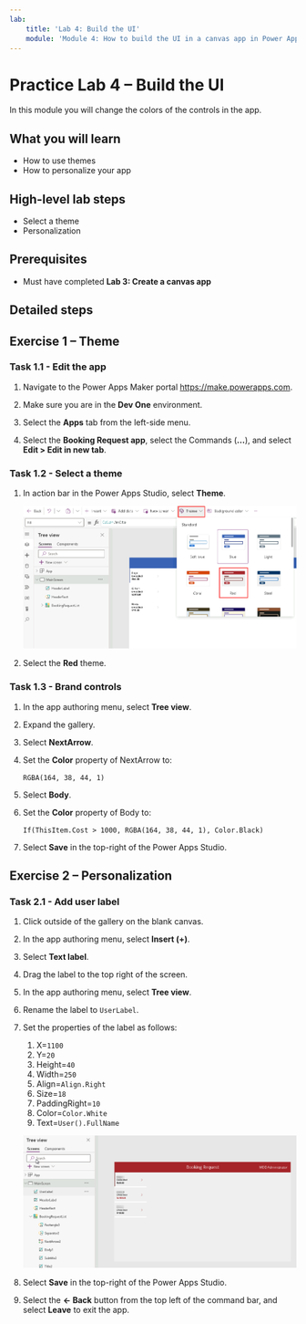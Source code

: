 ```yaml
---
lab:
    title: 'Lab 4: Build the UI'
    module: 'Module 4: How to build the UI in a canvas app in Power Apps'
---
```


# Practice Lab 4 – Build the UI

In this module you will change the colors of the controls in the app.

## What you will learn

- How to use themes
- How to personalize your app

## High-level lab steps

- Select a theme
- Personalization
  
## Prerequisites

- Must have completed **Lab 3: Create a canvas app**

## Detailed steps

## Exercise 1 – Theme

### Task 1.1 - Edit the app

1. Navigate to the Power Apps Maker portal <https://make.powerapps.com>.

1. Make sure you are in the **Dev One** environment.

1. Select the **Apps** tab from the left-side menu.

1. Select the **Booking Request app**, select the Commands (**...**), and select **Edit > Edit in new tab**.

### Task 1.2 - Select a theme

1. In action bar in the Power Apps Studio, select **Theme**.

    ![Screenshot of select themes.](../media/select-theme.png)

1. Select the **Red** theme.

### Task 1.3 - Brand controls

1. In the app authoring menu, select **Tree view**.

1. Expand the gallery.

1. Select **NextArrow**.

1. Set the **Color** property of NextArrow to:

    ```powerappsfl
    RGBA(164, 38, 44, 1)
    ```

1. Select **Body**.

1. Set the **Color** property of Body to:

    ```powerappsfl
    If(ThisItem.Cost > 1000, RGBA(164, 38, 44, 1), Color.Black)
    ```

1. Select **Save** in the top-right of the Power Apps Studio.

## Exercise 2 – Personalization

### Task 2.1 - Add user label

1. Click outside of the gallery on the blank canvas.

1. In the app authoring menu, select **Insert (+)**.

1. Select **Text label**.

1. Drag the label to the top right of the screen.

1. In the app authoring menu, select **Tree view**.

1. Rename the label to `UserLabel`.

1. Set the properties of the label as follows:

   1. X=`1100`
   1. Y=`20`
   1. Height=`40`
   1. Width=`250`
   1. Align=`Align.Right`
   1. Size=`18`
   1. PaddingRight=`10`
   1. Color=`Color.White`
   1. Text=`User().FullName`

    ![Screenshot of the main screen with personalization.](../media/main-screen-personalized.png)

1. Select **Save** in the top-right of the Power Apps Studio.

1. Select the **<- Back** button from the top left of the command bar, and select **Leave** to exit the app.
